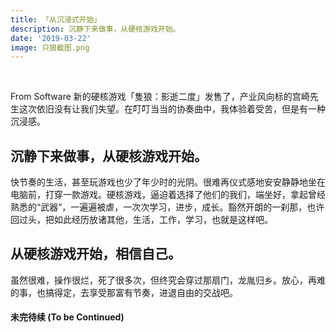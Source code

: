 ```yaml
---
title: 「从沉浸式开始」
description: 沉静下来做事，从硬核游戏开始。
date: '2019-03-22'
image: 只狼截图.png
---
```


<br/>

From Software 新的硬核游戏「隻狼：影逝二度」发售了，产业风向标的宫崎先生这次依旧没有让我们失望。在叮叮当当的协奏曲中，我体验着受苦，但是有一种沉浸感。

## 沉静下来做事，从硬核游戏开始。

快节奏的生活，甚至玩游戏也少了年少时的光阴。很难再仪式感地安安静静地坐在电脑前，打穿一款游戏。硬核游戏，逼迫着选择了他们的我们，端坐好，拿起曾经熟悉的“武器“，一遍遍被虐，一次次学习，进步，成长。豁然开朗的一刹那，也许回过头，把如此经历放诸其他，生活，工作，学习，也就是这样吧。

## 从硬核游戏开始，相信自己。

虽然很难，操作很烂，死了很多次，但终究会穿过那扇门，龙胤归乡。放心，再难的事，也搞得定，去享受那富有节奏，进退自由的交战吧。

#### 未完待续 (To be Continued)
